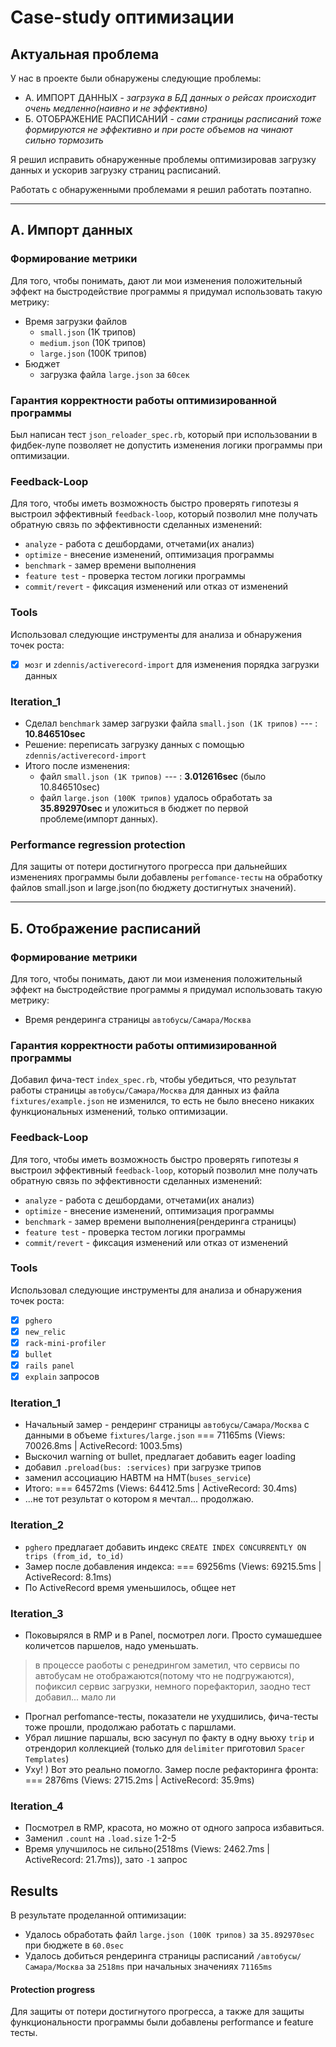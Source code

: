 # Case-study оптимизации

## Актуальная проблема
У нас в проекте были обнаружены следующие проблемы:

* А. ИМПОРТ ДАННЫХ - _загрзука в БД данных о рейсах происходит очень медленно(наивно и не эффективно)_
* Б. ОТОБРАЖЕНИЕ РАСПИСАНИЙ - _сами страницы расписаний тоже формируются не эффективно и при росте объемов на чинают сильно тормозить_

Я решил исправить обнаруженные проблемы оптимизировав загрузку данных и ускорив загрузку страниц расписаний.

Работать с обнаруженными проблемами я решил работать поэтапно.

---
## А. Импорт данных
### Формирование метрики
Для того, чтобы понимать, дают ли мои изменения положительный эффект на быстродействие программы я придумал использовать такую метрику:
* Время загрузки файлов
  * `small.json` (1K трипов) 
  * `medium.json` (10K трипов) 
  * `large.json` (100K трипов)
* Бюджет
  * загрузка файла `large.json` за `60сек`
    
### Гарантия корректности работы оптимизированной программы
Был написан тест `json_reloader_spec.rb`, который при использовании в фидбек-лупе позволяет не допустить изменения логики программы при оптимизации.

### Feedback-Loop
Для того, чтобы иметь возможность быстро проверять гипотезы я выстроил эффективный `feedback-loop`, который позволил мне получать обратную связь по эффективности сделанных изменений:
* `analyze` - работа с дешбордами, отчетами(их анализ)
* `optimize` - внесение изменений, оптимизация программы
* `benchmark` - замер времени выполнения 
* `feature test` - проверка тестом логики программы
* `commit/revert` - фиксация изменений или отказ от изменений

### Tools
Использовал следующие инструменты для анализа и обнаружения точек роста:
- [X] `мозг` и `zdennis/activerecord-import` для изменения порядка загрузки данных

### Iteration_1
* Сделал `benchmark` замер загрузки файла `small.json (1K трипов)` --- : **10.846510sec**
* Решение: переписать загрузку данных с помощью `zdennis/activerecord-import`
* Итого после изменения: 
  * файл `small.json (1K трипов)` --- : **3.012616sec** (было 10.846510sec)
  * файл `large.json (100K трипов)` удалось обработать за **35.892970sec** и уложиться в бюджет по первой проблеме(импорт данных).

### Performance regression protection
Для защиты от потери достигнутого прогресса при дальнейших изменениях программы были добавлены `perfomance-тесты` на обработку файлов small.json и large.json(по бюджету достигнутых значений).

---
## Б. Отображение расписаний
### Формирование метрики
Для того, чтобы понимать, дают ли мои изменения положительный эффект на быстродействие программы я придумал использовать такую метрику:
* Время рендеринга страницы `автобусы/Самара/Москва`

### Гарантия корректности работы оптимизированной программы
Добавил фича-тест `index_spec.rb`, чтобы  убедиться, что результат работы страницы `автобусы/Самара/Москва` для данных из файла `fixtures/example.json` не изменился, то есть не было внесено никаких функциональных изменений, только оптимизации.

### Feedback-Loop
Для того, чтобы иметь возможность быстро проверять гипотезы я выстроил эффективный `feedback-loop`, который позволил мне получать обратную связь по эффективности сделанных изменений:
* `analyze` - работа с дешбордами, отчетами(их анализ)
* `optimize` - внесение изменений, оптимизация программы
* `benchmark` - замер времени выполнения(рендеринга страницы)
* `feature test` - проверка тестом логики программы
* `commit/revert` - фиксация изменений или отказ от изменений

### Tools
Использовал следующие инструменты для анализа и обнаружения точек роста:
- [X] `pghero`
- [X] `new_relic`
- [X] `rack-mini-profiler`
- [X] `bullet`
- [X] `rails panel`
- [X] `explain` запросов

### Iteration_1
* Начальный замер - рендеринг страницы `автобусы/Самара/Москва` с данными в объеме `fixtures/large.json`
===  71165ms (Views: 70026.8ms | ActiveRecord: 1003.5ms)
* Выскочил warning от bullet, предлагает добавить eager loading
* добавил `.preload(bus: :services)` при загрузке трипов
* заменил ассоциацию HABTM на HMT(`buses_service`)
* Итого:
=== 64572ms (Views: 64412.5ms | ActiveRecord: 30.4ms)
* ...не тот результат о котором я мечтал... продолжаю.

### Iteration_2
* `pghero` предлагает добавить индекс `CREATE INDEX CONCURRENTLY ON trips (from_id, to_id)`
* Замер после добавления индекса:
=== 69256ms (Views: 69215.5ms | ActiveRecord: 8.1ms)
* По ActiveRecord время уменьшилось, общее нет

###  Iteration_3
* Поковырялся в RMP и в Panel, посмотрел логи. Просто сумашедшее количетсов паршелов, надо уменьшать.
> в процессе раоботы с ренедрингом заметил, что сервисы по автобусам не отображаются(потому что не подгружаются), пофиксил сервис загрузки, немного порефакторил, заодно тест добавил... мало ли
* Прогнал perfomance-тесты, показатели не ухудшились, фича-тесты тоже прошли, продолжаю работать с паршлами.
* Убрал лишние паршалы, всю засунул по факту в одну вьюху `trip` и отрендорил коллекцией (только для `delimiter` приготовил `Spacer Templates`)
* Уху! ) Вот это реально помогло. Замер после рефакторинга фронта:
=== 2876ms (Views: 2715.2ms | ActiveRecord: 35.9ms)

###  Iteration_4
* Посмотрел в RMP, красота, но можно от одного запроса избавиться.
* Заменил `.count` на `.load.size` 1-2-5
* Время улучшилось не сильно(2518ms (Views: 2462.7ms | ActiveRecord: 21.7ms)), зато `-1` запрос

## Results
В результате проделанной оптимизации:
* Удалось обработать файл `large.json (100K трипов)` за `35.892970sec` при бюджете в `60.0sec`
* Удалось добиться рендеринга страницы расписаний `/автобусы/Самара/Москва` за `2518ms` при начальных значениях `71165ms`

#### Protection progress
Для защиты от потери достигнутого прогресса, а также для защиты функциональности программы были добавлены performance и feature тесты.
